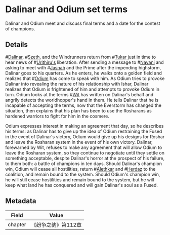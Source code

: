 # Dalinar and Odium set terms
Dalinar and Odium meet and discuss final terms and a date for the contest of champions.

## Details
#[Dalinar](characters/dalinar), #[Szeth](characters/szeth), and the Windrunners return from #[Tukar](tukar) just in time to hear news of #[Urithiru's](locations/urithiru) liberation. After sending a message to #[Navani](characters/navani) and asking to meet with #[Jasnah](characters/jasnah) and the Prime after the impending highstorm, Dalinar goes to his quarters. As he enters, he walks onto a golden field and realizes that #[Odium](characters/odium) has come to speak with him. As Odium tries to provoke Dalinar into revealing the nature of his relationship with Ishar, Dalinar realizes that Odium is frightened of him and attempts to provoke Odium in turn. Odium looks at the terms #[Wit](characters/wit) has written on Dalinar's behalf and angrily detects the worldhopper's hand in them. He tells Dalinar that he is incapable of accepting the terms, now that the Everstorm has changed the situation, then explains that his plan has been to use the Rosharans as hardened warriors to fight for him in the cosmere.

Odium expresses interest in making an agreement that day, so he describes his terms: as Dalinar has to give up the idea of Odium restraining the Fused in the event of Dalinar's victory, Odium would give up his designs for Roshar and leave the Rosharan system in the event of his own victory. Dalinar, forewarned by Wit, refuses to make any agreement that will allow Odium to leave the Rosharan system, so they continue to negotiate until they settle on something acceptable, despite Dalinar's horror at the prospect of his failure, to them both: a battle of champions in ten days. Should Dalinar's champion win, Odium will cease all hostilities, return #[Alethkar](locations/alethkar) and #[Herdaz](locations/herdaz) to the coalition, and remain bound to the system. Should Odium's champion win, he will still cease hostilities and remain bound to the system, but he will keep what land he has conquered and will gain Dalinar's soul as a Fused. 

## Metadata
| Field | Value |
| ----- | ----- |
| chapter | 《纷争之韵》第112章 |
